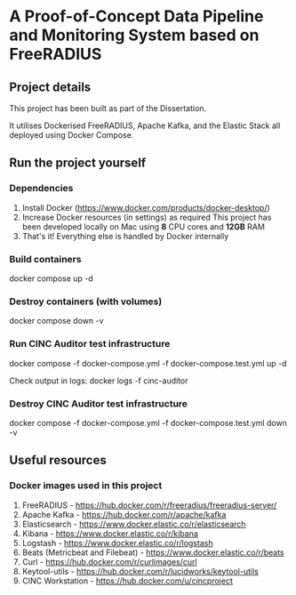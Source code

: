 # A Proof-of-Concept Data Pipeline and Monitoring System based on FreeRADIUS
## Project details
This project has been built as part of the Dissertation.

It utilises Dockerised FreeRADIUS, Apache Kafka, and the Elastic Stack all deployed using Docker Compose.

## Run the project yourself
### Dependencies
1. Install Docker (https://www.docker.com/products/docker-desktop/)
2. Increase Docker resources (in settings) as required
      This project has been developed locally on Mac using **8** CPU cores and **12GB** RAM
3. That's it! Everything else is handled by Docker internally
 
### Build containers
docker compose up -d

### Destroy containers (with volumes)
docker compose down -v

### Run CINC Auditor test infrastructure
docker compose -f docker-compose.yml -f docker-compose.test.yml up -d

Check output in logs: docker logs -f cinc-auditor

### Destroy CINC Auditor test infrastructure
docker compose -f docker-compose.yml -f docker-compose.test.yml down -v

## Useful resources
### Docker images used in this project
1. FreeRADIUS - https://hub.docker.com/r/freeradius/freeradius-server/
2. Apache Kafka - https://hub.docker.com/r/apache/kafka
3. Elasticsearch - https://www.docker.elastic.co/r/elasticsearch
4. Kibana - https://www.docker.elastic.co/r/kibana
5. Logstash - https://www.docker.elastic.co/r/logstash
6. Beats (Metricbeat and Filebeat) - https://www.docker.elastic.co/r/beats
7. Curl - https://hub.docker.com/r/curlimages/curl
8. Keytool-utils - https://hub.docker.com/r/lucidworks/keytool-utils
9. CINC Workstation - https://hub.docker.com/u/cincproject
